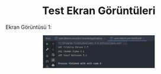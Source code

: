 <h1 align="center"> Test Ekran Görüntüleri </h1>

Ekran Görüntüsü 1:<br />
<p align="center">
  <img src="img/img.png" alt="" width="60%" height="30%">
</p>